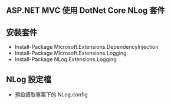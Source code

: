 ## ASP.NET MVC 使用 DotNet Core NLog 套件

## 安裝套件
 * Install-Package Microsoft.Extensions.DependencyInjection
 * Install-Package Microsoft.Extensions.Logging
 * Install-Package NLog.Extensions.Logging

## NLog 設定檔
 * 預設讀取專案下的 NLog.config